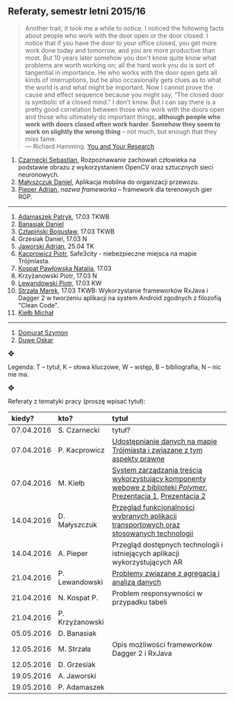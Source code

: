 ## Referaty, semestr letni 2015/16

> Another trait, it took me a while to notice. I noticed the following
> facts about people who work with the door open or the door closed. I
> notice that if you have the door to your office closed, you get more
> work done today and tomorrow, and you are more productive than
> most. But 10 years later somehow you don't know quite know what
> problems are worth working on; all the hard work you do is sort of
> tangential in importance. He who works with the door open gets all
> kinds of interruptions, but he also occasionally gets clues as to what
> the world is and what might be important. Now I cannot prove the cause
> and effect sequence because you might say, “The closed door is
> symbolic of a closed mind.” I don't know. But I can say there is a
> pretty good correlation between those who work with the doors open and
> those who ultimately do important things, **although people who work
> with doors closed often work harder. Somehow they seem to work on
> slightly the wrong thing** – not much, but enough that they miss fame.<br>
> — Richard Hamming. [You and Your Research](http://www.cs.virginia.edu/~robins/YouAndYourResearch.html)

1. [Czarnecki Sebastian](https://github.com/sebcza/haris-eye),
  Rozpoznawanie zachowań człowieka na podstawie obrazu z wykorzystaniem
  OpenCV oraz sztucznych sieci neuronowych.
1. [Małyszczuk Daniel](https://github.com/malyszdan/mgr),
  Aplikacja mobilna do organizacji przewozu.
1. [Pieper Adrian](https://github.com/Gergoybey/pracaMagisterska),
  _nazwa frameworka_ – framework dla terenowych gier RGP.

----

1. [Adamaszek Patryk](https://github.com/padamaszek/seminarium-magisterskie), 17.03 TKWB
1. [Banasiak Daniel](https://github.com/DanBanasiak/Xamarin)
1. [Człapiński Bogusław](https://bitbucket.org/bczlapinski/seminarium-magisterskie), 17.03 TKWB
1. Grzesiak Daniel, 17.03 N
1. [Jaworski Adrian](https://github.com/emikser/magisterska), 25.04 TK
1. [Kacprowicz Piotr](https://github.com/Undauted/mgr),
  Safe3city - niebezpieczne miejsca na mapie Trójmiasta.
1. [Kospat Pawłowska Natalia](https://bitbucket.org/nkopa/seminarium_responsywnetabele), 17.03
1. Krzyżanowski Piotr, 17.03 N
1. [Lewandowski Piotr](https://github.com/piotrl/master-thesis), 17.03 KW
1. [Strzała Marek](https://github.com/MarekAG/mgr), 17.03 TKWB: Wykorzystanie frameworków RxJava i Dagger 2 w tworzeniu aplikacji na system Android zgodnych z filozofią "Clean Code".
1. [Kiełb Michał](https://github.com/mkielb/masters-thesis)

----

1. [Domurat Szymon](https://github.com/sdomurat/mgr)
1. [Duwe Oskar](https://github.com/Linuksiarz/OmniDaemon)


❖

Legenda: T – tytuł, K – słowa kluczowe, W – wstęp, B – bibliografia, N – nic nie ma.

❖

Referaty z tematyki pracy (proszę wpisać tytuł):

| kiedy?     | kto?            | tytuł |
| :--------- | :-------------- | :---- |
| 07.04.2016 | S. Czarnecki    | tytuł? |
| 07.04.2016 | P. Kacprowicz   | [Udostępnianie danych na mapie Trójmiasta i związane z tym aspekty prawne](http://slides.com/undauted/deck-1/fullscreen#/) |
| 07.04.2016 | M. Kiełb        | [System zarządzania treścią wykorzystujący komponenty webowe z biblioteki *Polymer*](https://github.com/mkielb/masters-thesis), [Prezentacja 1](https://github.com/mkielb/masters-thesis/blob/master/Prezentacja%201%20-%207.04.2016.pdf), [Prezentacja 2](https://github.com/mkielb/masters-thesis/blob/master/Prezentacja%202%20-%205.05.2016.pdf) |
| 14.04.2016 | D. Małyszczuk   | [Przegląd funkcjonalności wybranych aplikacji transportowych oraz stosowanych technologii](https://github.com/malyszdan/mgr/blob/master/prezentacja/aplikacjaTransportowa.odp) |
| 14.04.2016 | A. Pieper       | Przegląd dostępnych technologii i istniejących aplikacji wykorzystujących AR |
| 21.04.2016 | P. Lewandowski  | [Problemy związane z agregacją i analizą danych](https://slides.com/piotrl/data-centric-problems/) |
| 21.04.2016 | N. Kospat P.    | Problem responsywności w przypadku tabeli |
| 21.04.2016 | P. Krzyżanowski |        |
| 05.05.2016 | D. Banasiak     |        |
| 12.05.2016 | M. Strzała      | Opis możliwości frameworków Dagger 2 i RxJava |
| 12.05.2016 | D. Grzesiak     |        |
| 19.05.2016 | A. Jaworski     |        |
| 19.05.2016 | P. Adamaszek    |        |

